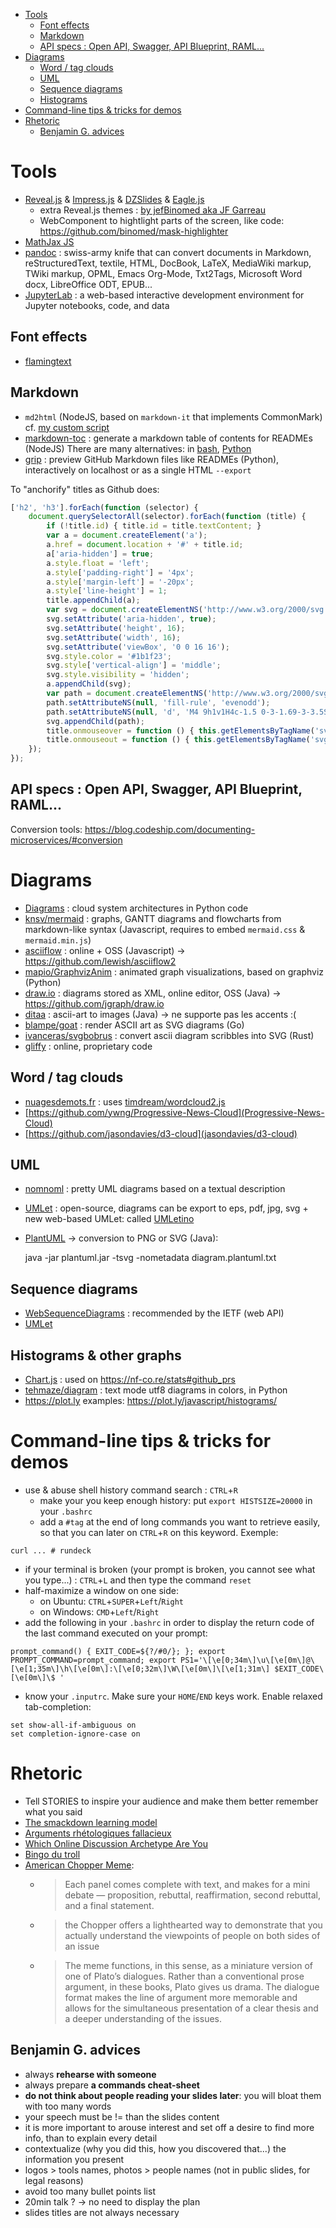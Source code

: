 <!-- To update this Table Of Contents:
    markdown-toc --indent "    " --maxdepth 3 -i DiagramsToolsAndRhetoric.md
-->

<!-- toc -->

- [Tools](#tools)
    * [Font effects](#font-effects)
    * [Markdown](#markdown)
    * [API specs : Open API, Swagger, API Blueprint, RAML...](#api-specs--open-api-swagger-api-blueprint-raml)
- [Diagrams](#diagrams)
    * [Word / tag clouds](#word--tag-clouds)
    * [UML](#uml)
    * [Sequence diagrams](#sequence-diagrams)
    * [Histograms](#histograms)
- [Command-line tips & tricks for demos](#command-line-tips--tricks-for-demos)
- [Rhetoric](#rhetoric)
    * [Benjamin G. advices](#benjamin-g-advices)

<!-- tocstop -->

# Tools

- [Reveal.js](https://revealjs.com) & [Impress.js](https://github.com/impress/impress.js/) & [DZSlides](http://paulrouget.com/dzslides/) & [Eagle.js](https://github.com/Zulko/eagle.js)
    * extra Reveal.js themes : [by jefBinomed aka JF Garreau](https://github.com/binomed/binomed_docs/tree/master/Prez)
    * WebComponent to hightlight parts of the screen, like code: https://github.com/binomed/mask-highlighter
- [MathJax JS](https://www.mathjax.org)
- [pandoc](http://pandoc.org) : swiss-army knife that can convert documents in Markdown, reStructuredText, textile, HTML, DocBook, LaTeX, MediaWiki markup, TWiki markup, OPML, Emacs Org-Mode, Txt2Tags, Microsoft Word docx, LibreOffice ODT, EPUB...
- [JupyterLab](https://jupyter.org) : a web-based interactive development environment for Jupyter notebooks, code, and data

## Font effects
- [flamingtext](https://flamingtext.fr)

## Markdown

- `md2html` (NodeJS, based on `markdown-it` that implements CommonMark) cf. [my custom script](https://github.com/Lucas-C/linux_configuration/blob/master/bin/md2html.js)
- [markdown-toc](https://github.com/jonschlinkert/markdown-toc) : generate a markdown table of contents for READMEs (NodeJS)
There are many alternatives: in [bash](https://github.com/ekalinin/github-markdown-toc), [Python](https://github.com/rasbt/markdown-toclify)
- [grip](https://github.com/joeyespo/grip) : preview GitHub Markdown files like READMEs (Python), interactively on localhost or as a single HTML `--export`

To "anchorify" titles as Github does:
```javascript
['h2', 'h3'].forEach(function (selector) {
    document.querySelectorAll(selector).forEach(function (title) {
        if (!title.id) { title.id = title.textContent; }
        var a = document.createElement('a');
        a.href = document.location + '#' + title.id;
        a['aria-hidden'] = true;
        a.style.float = 'left';
        a.style['padding-right'] = '4px';
        a.style['margin-left'] = '-20px';
        a.style['line-height'] = 1;
        title.appendChild(a);
        var svg = document.createElementNS('http://www.w3.org/2000/svg', 'svg');
        svg.setAttribute('aria-hidden', true);
        svg.setAttribute('height', 16);
        svg.setAttribute('width', 16);
        svg.setAttribute('viewBox', '0 0 16 16');
        svg.style.color = '#1b1f23';
        svg.style['vertical-align'] = 'middle';
        svg.style.visibility = 'hidden';
        a.appendChild(svg);
        var path = document.createElementNS('http://www.w3.org/2000/svg', 'path');
        path.setAttributeNS(null, 'fill-rule', 'evenodd');
        path.setAttributeNS(null, 'd', 'M4 9h1v1H4c-1.5 0-3-1.69-3-3.5S2.55 3 4 3h4c1.45 0 3 1.69 3 3.5 0 1.41-.91 2.72-2 3.25V8.59c.58-.45 1-1.27 1-2.09C10 5.22 8.98 4 8 4H4c-.98 0-2 1.22-2 2.5S3 9 4 9zm9-3h-1v1h1c1 0 2 1.22 2 2.5S13.98 12 13 12H9c-.98 0-2-1.22-2-2.5 0-.83.42-1.64 1-2.09V6.25c-1.09.53-2 1.84-2 3.25C6 11.31 7.55 13 9 13h4c1.45 0 3-1.69 3-3.5S14.5 6 13 6z');
        svg.appendChild(path);
        title.onmouseover = function () { this.getElementsByTagName('svg')[0].style.visibility = 'visible'; };
        title.onmouseout = function () { this.getElementsByTagName('svg')[0].style.visibility = 'hidden'; };
    });
});
```

## API specs : Open API, Swagger, API Blueprint, RAML...
Conversion tools: https://blog.codeship.com/documenting-microservices/#conversion


# Diagrams

- [Diagrams](https://diagrams.mingrammer.com/docs/getting-started/examples) : cloud system architectures in Python code
- [knsv/mermaid](https://github.com/knsv/mermaid) : graphs, GANTT diagrams and flowcharts from markdown-like syntax (Javascript, requires to embed `mermaid.css` & `mermaid.min.js`)
- [asciiflow](http://asciiflow.com/#Draw) : online + OSS (Javascript) -> https://github.com/lewish/asciiflow2
- [mapio/GraphvizAnim](https://github.com/mapio/GraphvizAnim) : animated graph visualizations, based on graphviz (Python)
- [draw.io](https://www.draw.io) : diagrams stored as XML, online editor, OSS (Java) -> https://github.com/jgraph/draw.io
- [ditaa](http://ditaa.sourceforge.net/) : ascii-art to images (Java) -> ne supporte pas les accents :(
- [blampe/goat](https://github.com/blampe/goat) : render ASCII art as SVG diagrams (Go)
- [ivanceras/svgbobrus](https://github.com/ivanceras/svgbobrus) : convert ascii diagram scribbles into SVG (Rust)
- [gliffy](https://www.gliffy.com/examples/) : online, proprietary code

## Word / tag clouds

- [nuagesdemots.fr](https://www.nuagesdemots.fr) : uses [timdream/wordcloud2.js](https://github.com/timdream/wordcloud2.js)
- [https://github.com/ywng/Progressive-News-Cloud](Progressive-News-Cloud)
- [https://github.com/jasondavies/d3-cloud](jasondavies/d3-cloud)

## UML
- [nomnoml](http://www.nomnoml.com) : pretty UML diagrams based on a textual description
- [UMLet](http://www.umlet.com) : open-source, diagrams can be export to eps, pdf, jpg, svg + new web-based UMLet: called [UMLetino](http://www.umlet.com/umletino)
- [PlantUML](http://plantuml.com) -> conversion to PNG or SVG (Java):

    java -jar plantuml.jar -tsvg -nometadata diagram.plantuml.txt

## Sequence diagrams
- [WebSequenceDiagrams](https://www.websequencediagrams.com/embedding.html) : recommended by the IETF (web API)
- [UMLet](http://www.umlet.com)

## Histograms & other graphs
- [Chart.js](https://www.chartjs.org) : used on https://nf-co.re/stats#github_prs
- [tehmaze/diagram](https://github.com/tehmaze/diagram) : text mode utf8 diagrams in colors, in Python
- <https://plot.ly> examples: https://plot.ly/javascript/histograms/


# Command-line tips & tricks for demos

- use & abuse shell history command search : `CTRL`+`R`
  * make your you keep enough history: put `export HISTSIZE=20000` in your `.bashrc`
  * add a `#tag` at the end of long commands you want to retrieve easily, so that you can later on `CTRL`+`R` on this keyword. Exemple:
```
curl ... # rundeck
```
- if your terminal is broken (your prompt is broken, you cannot see what you type...) : `CTRL`+`L` and then type the command `reset`
- half-maximize a window on one side:
  * on Ubuntu: `CTRL`+`SUPER`+`Left`/`Right`
  * on Windows: `CMD`+`Left`/`Right`
- add the following in your `.bashrc` in order to display the return code of the last command executed on your prompt:
```
prompt_command() { EXIT_CODE=${?/#0/}; }; export PROMPT_COMMAND=prompt_command; export PS1='\[\e[0;34m\]\u\[\e[0m\]@\[\e[1;35m\]\h\[\e[0m\]:\[\e[0;32m\]\W\[\e[0m\]\[\e[1;31m\] $EXIT_CODE\[\e[0m\]\$ '
```
- know your `.inputrc`. Make sure your `HOME`/`END` keys work. Enable relaxed tab-completion:
```
set show-all-if-ambiguous on
set completion-ignore-case on
```


# Rhetoric
- Tell STORIES to inspire your audience and make them better remember what you said
- [The smackdown learning model](http://blog.codinghorror.com/in-defense-of-the-smackdown-learning-model/)
- [Arguments rhétologiques fallacieux](http://www.informationisbeautiful.net/visualizations/rhetological-fallacies/arguments-rhetologiques-fallacieux/)
- [Which Online Discussion Archetype Are You](http://blog.codinghorror.com/which-online-discussion-archetype-are-you/)
- [Bingo du troll](https://grisebouille.net/le-bingo-du-troll/)
- [American Chopper Meme](https://www.vox.com/2018/4/10/17207588/american-chopper-meme):
  * > Each panel comes complete with text, and makes for a mini debate — proposition, rebuttal, reaffirmation, second rebuttal, and a final statement.
  * > the Chopper offers a lighthearted way to demonstrate that you actually understand the viewpoints of people on both sides of an issue
  * > The meme functions, in this sense, as a miniature version of one of Plato’s dialogues.
    > Rather than a conventional prose argument, in these books, Plato gives us drama.
    > The dialogue format makes the line of argument more memorable and allows for the simultaneous presentation of a clear thesis and a deeper understanding of the issues.

## Benjamin G. advices

- always **rehearse with someone**
- always prepare **a commands cheat-sheet**
- **do not think about people reading your slides later**: you will bloat them with too many words
- your speech must be != than the slides content
- it is more important to arouse interest and set off a desire to find more info, than to explain every detail
- contextualize (why you did this, how you discovered that...) the information you present
- logos > tools names, photos > people names (not in public slides, for legal reasons)
- avoid too many bullet points list
- 20min talk ? -> no need to display the plan
- slides titles are not always necessary
